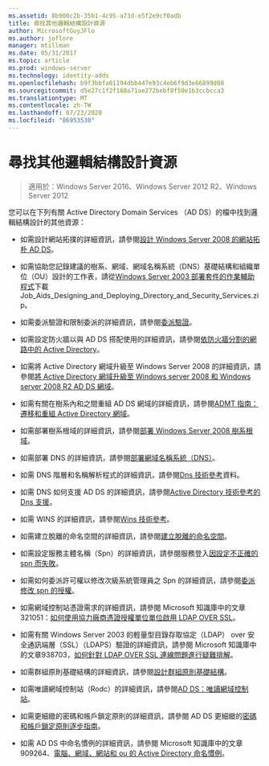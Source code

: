 ```yaml
---
ms.assetid: 8b900c2b-35b1-4c95-a73d-e5f2e9cf0adb
title: 尋找其他邏輯結構設計資源
author: MicrosoftGuyJFlo
ms.author: joflore
manager: mtillman
ms.date: 05/31/2017
ms.topic: article
ms.prod: windows-server
ms.technology: identity-adds
ms.openlocfilehash: b9f3bbfa01194dbb447e93c4eb6f9d3e66899d08
ms.sourcegitcommit: d5e27c1f2f168a71ae272bebf8f50e1b3ccbcca3
ms.translationtype: MT
ms.contentlocale: zh-TW
ms.lasthandoff: 07/23/2020
ms.locfileid: "86953530"
---
```

# <a name="finding-additional-resources-for-logical-structure-design"></a>尋找其他邏輯結構設計資源

> 適用於：Windows Server 2016、Windows Server 2012 R2、Windows Server 2012

您可以在下列有關 Active Directory Domain Services （AD DS）的檔中找到邏輯結構設計的其他資源：

- 如需設計網站拓撲的詳細資訊，請參閱[設計 Windows Server 2008 的網站拓朴 AD DS](Designing-the-Site-Topology.md)。

- 如需協助您記錄建議的樹系、網域、網域名稱系統（DNS）基礎結構和組織單位（OU）設計的工作表，請從[Windows Server 2003 部署套件的作業輔助程式](https://microsoft.com/download/details.aspx?id=9608)下載 Job_Aids_Designing_and_Deploying_Directory_and_Security_Services.zip。

- 如需委派驗證和限制委派的詳細資訊，請參閱[委派驗證](/previous-versions/windows/it-pro/windows-server-2003/cc739740(v=ws.10))。

- 如需設定防火牆以與 AD DS 搭配使用的詳細資訊，請參閱[依防火牆分割的網路中的 Active Directory](https://microsoft.com/download/details.aspx?familyid=c2ef3846-43f0-4caf-9767-a9166368434e)。

- 如需將 Active Directory 網域升級至 Windows Server 2008 的詳細資訊，請參閱[將 Active Directory 網域升級至 Windows server 2008 和 Windows server 2008 R2 AD DS 網域](/previous-versions/windows/it-pro/windows-server-2008-r2-and-2008/cc731188(v=ws.10))。

- 如需有關在樹系內和之間重組 AD DS 網域的詳細資訊，請參閱[ADMT 指南：遷移和重組 Active Directory 網域](/previous-versions/windows/it-pro/windows-server-2008-r2-and-2008/cc974332(v=ws.10))。

- 如需部署樹系根域的詳細資訊，請參閱[部署 Windows Server 2008 樹系根域](/previous-versions/windows/it-pro/windows-server-2008-r2-and-2008/cc731174(v=ws.10))。

- 如需部署 DNS 的詳細資訊，請參閱[部署網域名稱系統（DNS）](/previous-versions/windows/it-pro/windows-server-2003/cc780661(v=ws.10))。

- 如需 DNS 階層和名稱解析程式的詳細資訊，請參閱[Dns 技術參考](/previous-versions/windows/it-pro/windows-server-2003/cc779926(v=ws.10))資料。

- 如需 DNS 如何支援 AD DS 的詳細資訊，請參閱[Active Directory 技術參考的 Dns 支援](/previous-versions/windows/it-pro/windows-server-2003/cc781627(v=ws.10))。

- 如需 WINS 的詳細資訊，請參閱[Wins 技術參考](/previous-versions/windows/it-pro/windows-server-2003/cc736411(v=ws.10))。

- 如需建立脫離的命名空間的詳細資訊，請參閱[建立脫離的命名空間](/previous-versions/windows/it-pro/windows-server-2003/cc755926(v=ws.10))。

- 如需設定服務主體名稱（Spn）的詳細資訊，請參閱服務登入[因設定不正確的 spn 而失敗](/previous-versions/windows/it-pro/windows-server-2003/cc772897(v=ws.10))。

- 如需如何委派許可權以修改次級系統管理員之 Spn 的詳細資訊，請參閱[委派修改 spn 的授權](/previous-versions/windows/it-pro/windows-server-2008-R2-and-2008/cc770439(v=ws.10))。

- 如需網域控制站憑證需求的詳細資訊，請參閱 Microsoft 知識庫中的文章321051：[如何使用協力廠商憑證授權單位單位啟用 LDAP OVER SSL](https://support.microsoft.com/help/321051/)。

- 如需有關 Windows Server 2003 的輕量型目錄存取協定（LDAP） over 安全通訊端層（SSL）（LDAPS）驗證的詳細資訊，請參閱 Microsoft 知識庫中的文章938703，[如何針對 LDAP OVER SSL 連線問題進行疑難排解](https://support.microsoft.com/help/938703/)。

- 如需群組原則基礎結構的詳細資訊，請參閱[設計群組原則基礎結構](/previous-versions/windows/it-pro/windows-server-2003/cc786524(v=ws.10))。

- 如需唯讀網域控制站（Rodc）的詳細資訊，請參閱[AD DS：唯讀網域控制站](/previous-versions/windows/it-pro/windows-server-2008-r2-and-2008/cc732801(v=ws.10))。

- 如需更細緻的密碼和帳戶鎖定原則的詳細資訊，請參閱 AD DS 更細緻的[密碼和帳戶鎖定原則逐步指南](/previous-versions/windows/it-pro/windows-server-2008-r2-and-2008/cc770842(v=ws.10))。

- 如需 AD DS 中命名慣例的詳細資訊，請參閱 Microsoft 知識庫中的文章909264、[電腦、網域、網站和 ou 的 Active Directory 命名慣例](https://support.microsoft.com/help/909264/)。
